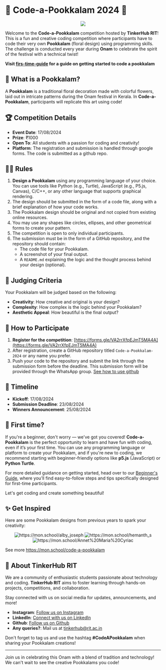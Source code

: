 # 🌸 Code-a-Pookkalam 2024 🌸
<p align="center">
   <img src="asset/Code a pookkalam.png">
</p>

Welcome to the **Code-a-Pookkalam** competition hosted by **TinkerHub RIT**! This is a fun and creative coding competition where participants have to code their very own **Pookkalam** (floral design) using programming skills. The challenge is conducted every year during **Onam** to celebrate the spirit of the festival with a technical twist!

**Visit [firs-time-guide](./first-time-guide.md) for a guide on getting started to code a pookkalam**

## 🎨 What is a Pookkalam?

A **Pookkalam** is a traditional floral decoration made with colorful flowers, laid out in intricate patterns during the Onam festival in Kerala. In **Code-a-Pookkalam**, participants will replicate this art using code!

## 🏆 Competition Details

- **Event Date**: 17/08/2024
- **Prize**: ₹1000
- **Open To**: All students with a passion for coding and creativity!
- **Platform**: The registration and submission is handled through google forms. The code is submitted as a github repo.

## 👩‍💻 Rules

1. **Design a Pookkalam** using any programming language of your choice. You can use tools like Python (e.g., Turtle), JavaScript (e.g., P5.js, Canvas), C/C++, or any other language that supports graphical rendering.
2. The design should be submitted in the form of a code file, along with a brief explanation of how your code works.
3. The Pookkalam design should be original and not copied from existing online resources.
4. You may use any shapes like circles, ellipses, and other geometrical forms to create your pattern.
5. The competition is open to only individual participants.
6. The submission must be in the form of a GitHub repository, and the repository should contain:
   - The code file for your Pookkalam.
   - A screenshot of your final output.
   - A `README.md` explaining the logic and the thought process behind your design (optional).

## 🌟 Judging Criteria

Your Pookkalam will be judged based on the following:

- **Creativity**: How creative and original is your design?
- **Complexity**: How complex is the logic behind your Pookkalam?
- **Aesthetic Appeal**: How beautiful is the final output?


## 🔗 How to Participate

1. **Register for the competition**: [https://forms.gle/VA2rrXfpEJmT5MA4A](https://forms.gle/VA2rrXfpEJmT5MA4A)
2. After registration, create a GitHub repository titled `Code-a-Pookkalam-2024` or any name you prefer.
3. Push your code to the repository and submit the link through the submission form before the deadline. This submission form will be provided through the WhatsApp group. [See how to use github](/get-started.md#-submitting-your-code-via-github)

## 📅 Timeline

- **Kickoff**: 17/08/2024
- **Submission Deadline**: 23/08/2024
- **Winners Announcement**: 25/08/2024

## 🌱 First time?

If you're a beginner, don't worry — we've got you covered! **Code-a-Pookkalam** is the perfect opportunity to learn and have fun with coding, even if it’s your first time. You can use any programming language or platform to create your Pookkalam, and if you're new to coding, we recommend starting with beginner-friendly options like **p5.js** (JavaScript) or **Python Turtle**.

For more detailed guidance on getting started, head over to our [Beginner's Guide](./first-time-guide.md), where you’ll find easy-to-follow steps and tips specifically designed for first-time participants.

Let's get coding and create something beautiful!


## ✨ Get Inspired

Here are some Pookkalam designs from previous years to spark your creativity:

<p align="center">
   <img src="./asset/sample/sample1.svg" style="text-align:center;" alt="https://mon.school/alby_joseph">
   <img src="./asset/sample/sample2.svg" style="text-align:center;" alt="https://mon.school/hemanth_s">
   <img src="./asset/sample/sample3.svg" style="text-align:center;" alt="https://mon.school/Annet%20Maria%20Cyriac">
</p>


See more https://mon.school/code-a-pookkalam

## 🎉 About TinkerHub RIT

We are a community of enthusiastic students passionate about technology and coding. **TinkerHub RIT** aims to foster learning through hands-on projects, competitions, and collaboration.

Stay connected with us on social media for updates, announcements, and more!

- **Instagram**: [Follow us on Instagram](https://instagram.com/tinkerhub.rit)
- **LinkedIn**: [Connect with us on LinkedIn](https://www.linkedin.com/company/tinkerhub-rit)
- **Github**: [Follow us on Github](https://github.com/tinkerhub-rit-official)
- **Any queries?**: Mail us at [tinkerhub@rit.ac.in](tinkerhub@rit.ac.in)

Don't forget to tag us and use the hashtag **#CodeAPookkalam** when sharing your Pookkalam creations!


---

Join us in celebrating this Onam with a blend of tradition and technology! We can't wait to see the creative Pookkalams you code!
